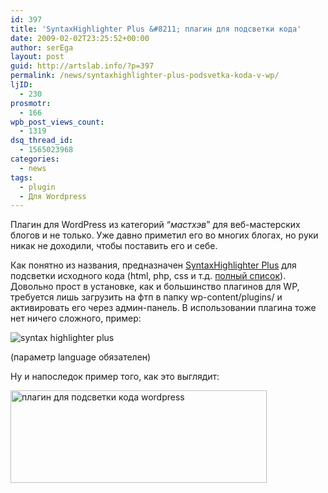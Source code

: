 ```yaml
---
id: 397
title: 'SyntaxHighlighter Plus &#8211; плагин для подсветки кода'
date: 2009-02-02T23:25:52+00:00
author: serEga
layout: post
guid: http://artslab.info/?p=397
permalink: /news/syntaxhighlighter-plus-podsvetka-koda-v-wp/
ljID:
  - 230
prosmotr:
  - 166
wpb_post_views_count:
  - 1319
dsq_thread_id:
  - 1565023968
categories:
  - news
tags:
  - plugin
  - Для Wordpress
---
```

Плагин для WordPress из категорий &#8220;_мастхэв_&#8221; для веб-мастерских блогов и не только. Уже давно приметил его во многих блогах, но руки никак не доходили, чтобы поставить его и себе.

Как понятно из названия, предназначен <a href="http://wordpress.org/extend/plugins/syntaxhighlighter-plus/" target="_blank">SyntaxHighlighter Plus</a> для подсветки исходного кода (html, php, css и т.д. <a href="http://wordpress.org/extend/plugins/syntaxhighlighter-plus/" target="_blank">полный список</a>). Довольно прост в установке, как и большинство плагинов для WP, требуется лишь загрузить на фтп в папку wp-content/plugins/ и активировать его через админ-панель. В использовании плагина тоже нет ничего сложного, пример:

![syntax highlighter plus](http://clip2net.com/clip/m6048/1233606140-clip-1kb.png)

(параметр language обязателен)

Ну и напоследок пример того, как это выглядит:

<img style="border: 0pt none;" src="http://googledrive.com/host/0B9lHVSSSdxdxd0hjdUdmRzY3Tjg/highlight_code_in_wordpress.jpg" alt="плагин для подсветки кода wordpress" width="410" height="148" />